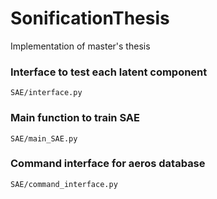 # SonificationThesis
Implementation of master's thesis

### Interface to test each latent component

`SAE/interface.py`

### Main function to train SAE

`SAE/main_SAE.py`

### Command interface for aeros database

`SAE/command_interface.py`
